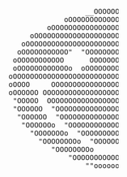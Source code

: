 
<html lang="en">
<head>
    <meta charset="UTF-8">
    <meta http-equiv="X-UA-Compatible" content="IE=edge">
    <meta name="viewport" content="width=device-width, initial-scale=1.0">

</head>
<body> 



<pre>

                                                    __OOOOOOOOO__
                                               oOOOOOOOOOOOOOOOOOOOOOo
                                           oOOOOOOOOOOOOOOOOOOOOOOOOOOOOOo                                                                                                                                      oOOOOOOOOOOOOOOOOOOOOOOOOOOOOOOOOOo                
                                       oOOOOOOOOOOOOOOOOOOOOOOOOOOOOOOOOOOOOOo
                                     oOOOOOOOOOOOOOOOOOOOOOOOOOOOOOOOOOOOOOOOOOo                             
                                    oOOOOOOOOOOO"  "OOOOOOOOOOOOOOO"  "OOOOOOOOOo   
                                   oOOOOOOOOOOO      OOOOOOOOOOOOO      OOOOOOOOOo
                                   oOOOOOOOOOOOOo  oOOOOOOOOOOOOOOOo  oOOOOOOOOOOO                                              
                                  oOOOOOOOOOOOOOOOOOOOOOOOOOOOOOOOOOOOOOOOOOOOOOOOo                                                
                                  oOOOO     OOOOOOOOOOOOOOOOOOOOOOOOOOOOO     OOOOo                                          
                                  oOOOOOO OOOOOOOOOOOOOOOOOOOOOOOOOOOOOOOOO OOOOOOo
                                   "OOOOO  OOOOOOOOOOOOOOOOOOOOOOOOOOOOOOO  OOOOO"
                                   "OOOOOO  "OOOOOOOOOOOOOOOOOOOOOOOOOOO"  OOOOOO"
                                    "OOOOOO  "OOOOOOOOOOOOOOOOOOOOOOOOO"  OOOOOO" 
                                     "OOOOOOo  "OOOOOOOOOOOOOOOOOOOOO"  oOOOOO"
                                       "OOOOOOOo  "OOOOOOOOOOOOOOO"  oOOOOOO"
                                         "OOOOOOOOo  "OOOOOOOOO"  oOOOOOOO"
                                            "OOOOOOOOo         oOOOOOOO"
                                                "OOOOOOOOOOOOOOOOOO"
                                                    ""oooooooo""


</pre>
</body>
</html>
